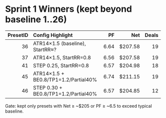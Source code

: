 # Sprint 1 Winners (kept beyond baseline 1..26)

| PresetID | Config Highlight | PF | Net | Deals |
|---:|:--|---:|---:|---:|
| 36 | ATR14×1.5 (baseline), StartRR≈? | 6.64 | $207.58 | 19 |
| 37 | ATR14×1.5, StartRR=0.8 | 6.56 | $207.58 | 19 |
| 41 | STEP 0.25, StartRR=0.8 | 6.57 | $204.98 | 18 |
| 45 | ATR14×1.5 + BE0.8/TP1=1.2/Partial40% | 6.74 | $211.15 | 19 |
| 46 | STEP 0.30 + BE0.8/TP1=1.2/Partial40% | 6.57 | $204.85 | 12 |

Gate: kept only presets with Net ≥ ~$205 or PF ≥ ~6.5 to exceed typical baseline.
